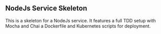 ## NodeJs Service Skeleton
This is a skeleton for a NodeJs service. It features a full TDD setup with Mocha and Chai a Dockerfile and Kubernetes scripts for deployment.